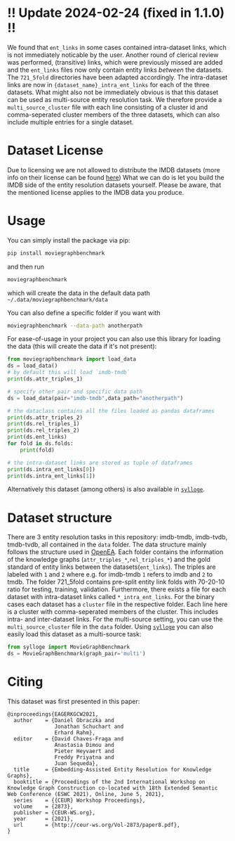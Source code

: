 # !! Update 2024-02-24 (fixed in 1.1.0) !!
We found that `ent_links` in some cases contained intra-dataset links, which is not immediately noticable by the user.
Another round of clerical review was performed, (transitive) links, which were previously missed are added and the `ent_links` files now only contain entity links _between_ the datasets. The `721_5fold` directories have been adapted accordingly.
The intra-dataset links are now in `{dataset_name}_intra_ent_links` for each of the three datasets.
What might also not be immediately obvious is that this dataset can be used as multi-source entity resolution task.
We therefore provide a `multi_source_cluster` file with each line consisting of a cluster id and comma-seperated cluster members of the three datasets, which can also include multiple entries for a single dataset.

# Dataset License
Due to licensing we are not allowed to distribute the IMDB datasets (more info on their license can be found [here](https://help.imdb.com/article/imdb/general-information/can-i-use-imdb-data-in-my-software/G5JTRESSHJBBHTGX?pf_rd_m=A2FGELUUNOQJNL&pf_rd_p=3aefe545-f8d3-4562-976a-e5eb47d1bb18&pf_rd_r=2TNAA9FRS3TJWM3AEQ2X&pf_rd_s=center-1&pf_rd_t=60601&pf_rd_i=interfaces&ref_=fea_mn_lk1#))
What we can do is let you build the IMDB side of the entity resolution datasets yourself. Please be aware, that the mentioned license applies to the IMDB data you produce.

# Usage
You can simply install the package via pip:
```bash
pip install moviegraphbenchmark
```
and then run
```bash
moviegraphbenchmark
```
which will create the data in the default data path `~/.data/moviegraphbenchmark/data`

You can also define a specific folder if you want with
```bash
moviegraphbenchmark --data-path anotherpath
```

For ease-of-usage in your project you can also use this library for loading the data (this will create the data if it's not present):

```python
from moviegraphbenchmark import load_data
ds = load_data()
# by default this will load `imdb-tmdb`
print(ds.attr_triples_1)

# specify other pair and specific data path
ds = load_data(pair="imdb-tmdb",data_path="anotherpath")

# the dataclass contains all the files loaded as pandas dataframes
print(ds.attr_triples_2)
print(ds.rel_triples_1)
print(ds.rel_triples_2)
print(ds.ent_links)
for fold in ds.folds:
    print(fold)

# the intra-dataset links are stored as tuple of dataframes
print(ds.intra_ent_links[0])
print(ds.intra_ent_links[1])
```

Alternatively this dataset (among others) is also available in [`sylloge`](https://github.com/dobraczka/sylloge).

# Dataset structure
There are 3 entity resolution tasks in this repository: imdb-tmdb, imdb-tvdb, tmdb-tvdb, all contained in the `data` folder. 
The data structure mainly follows the structure used in [OpenEA](https://github.com/nju-websoft/OpenEA).
Each folder contains the information of the knowledge graphs (`attr_triples_*`,`rel_triples_*`) and the gold standard of entity links between the datasets(`ent_links`). The triples are labeled with `1` and `2` where e.g. for imdb-tmdb `1` refers to imdb and `2` to tmdb. The folder 721_5fold contains pre-split entity link folds with 70-20-10 ratio for testing, training, validation.
Furthermore, there exists a file for each dataset with intra-dataset links called `*_intra_ent_links`.
For the binary cases each dataset has a `cluster` file in the respective folder. Each line here is a cluster with comma-seperated members of the cluster. This includes intra- and inter-dataset links.
For the multi-source setting, you can use the `multi_source_cluster` file in the `data` folder.
Using [`sylloge`](https://github.com/dobraczka/sylloge) you can also easily load this dataset as a multi-source task:

```python
from sylloge import MovieGraphBenchmark
ds = MovieGraphBenchmark(graph_pair='multi')
```

# Citing
This dataset was first presented in this paper:
```
@inproceedings{EAGERKGCW2021,
  author    = {Daniel Obraczka and
               Jonathan Schuchart and
               Erhard Rahm},
  editor    = {David Chaves-Fraga and
               Anastasia Dimou and
               Pieter Heyvaert and
               Freddy Priyatna and
               Juan Sequeda},
  title     = {Embedding-Assisted Entity Resolution for Knowledge Graphs},
  booktitle = {Proceedings of the 2nd International Workshop on Knowledge Graph Construction co-located with 18th Extended Semantic Web Conference (ESWC 2021), Online, June 5, 2021},
  series    = {{CEUR} Workshop Proceedings},
  volume    = {2873},
  publisher = {CEUR-WS.org},
  year      = {2021},
  url       = {http://ceur-ws.org/Vol-2873/paper8.pdf},
}
```
